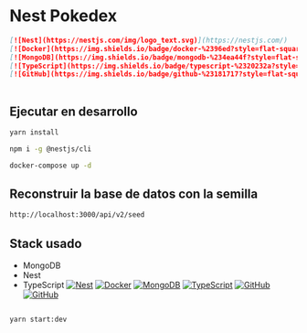 # Nest Pokedex

```md
[![Nest](https://nestjs.com/img/logo_text.svg)](https://nestjs.com/)
[![Docker](https://img.shields.io/badge/docker-%2396ed?style=flat-square&logo=docker&logoColor=white)](https://www.docker.com/)
[![MongoDB](https://img.shields.io/badge/mongodb-%234ea44f?style=flat-square&logo=mongodb&logoColor=white)](https://www.mongodb.com/)
[![TypeScript](https://img.shields.io/badge/typescript-%2320232a?style=flat-square&logo=typescript&logoColor=white)](https://www.typescriptlang.org/)
[![GitHub](https://img.shields.io/badge/github-%23181717?style=flat-square&logo=github&logoColor=white)](https://github.com/nestjs/nest)  
       
```

## Ejecutar en desarrollo

```bash
yarn install
```

```bash
npm i -g @nestjs/cli
```

```bash
docker-compose up -d
```

## Reconstruir la base de datos con la semilla

```bash
http://localhost:3000/api/v2/seed
```

## Stack usado

* MongoDB
* Nest
* TypeScript
[![Nest](https://nestjs.com/img/logo_text.svg)](https://nestjs.com/)
[![Docker](https://img.shields.io/badge/docker-%2396ed?style=flat-square&logo=docker&logoColor=white)](https://www.docker.com/)
[![MongoDB](https://img.shields.io/badge/mongodb-%234ea44f?style=flat-square&logo=mongodb&logoColor=white)](https://www.mongodb.com/)
[![TypeScript](https://img.shields.io/badge/typescript-%2320232a?style=flat-square&logo=typescript&logoColor=white)](https://www.typescriptlang.org/)
[![GitHub](https://img.shields.io/badge/github-%23181717?style=flat-square&logo=github&logoColor=white)](https://github.com/nestjs/nest)
[![GitHub](https://img.shields.io/badge/github-%23181717?style=flat-square&logo=github&logoColor=white)](https://github.com/nestjs/nest)


```bash

yarn start:dev
```
